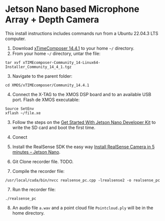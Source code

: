 # Jetson Nano based Microphone Array + Depth Camera

This install instructions includes commands run from a Ubuntu 22.04.3 LTS computer.

1. Download [xTimeComposer 14.4.1](https://www.xmos.com/file/xtimecomposer-community_14-linux64-installer?version=all) to your home `~/` directory.
2. From your home `~/` directory, untar the file:
```
tar xvf xTIMEcomposer-Community_14-Linux64-Installer_Community_14_4_1.tgz
```
3. Navigate to the parent folder:
```
cd XMOS/xTIMEcomposer/Community_14.4.1
```
4. Connect the X-TAG to the XMOS DSP board and to an available USB port. Flash de XMOS executable:
```
Source SetEnv
xflash ~/file.xe
```
3. Follow the steps on the [Get Started With Jetson Nano Developer Kit](https://developer.nvidia.com/embedded/learn/get-started-jetson-nano-devkit) to write the SD card and boot the first time.
4. Conect 

4. Install the RealSense SDK the easy way [Install RealSense Camera in 5 minutes – Jetson Nano](https://jetsonhacks.com/2019/12/22/install-realsense-camera-in-5-minutes-jetson-nano/).
5. Git Clone recorder file. TODO.
6. Compile the recorder file:
```
/usr/local/cuda/bin/nvcc realsense_pc.cpp -lrealsense2 -o realsense_pc
```
7. Run the recorder file:
```
./realsense_pc
```
8. An audio file `a.wav` and a point cloud file `Pointcloud.ply` will be in the home directory.
